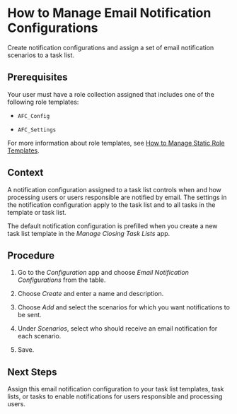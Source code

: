 <!-- loioc4e256920af749ab815d325ac8464302 -->

# How to Manage Email Notification Configurations

Create notification configurations and assign a set of email notification scenarios to a task list.



<a name="loioc4e256920af749ab815d325ac8464302__prereq_wcz_hzb_ckb"/>

## Prerequisites

Your user must have a role collection assigned that includes one of the following role templates:

-   `AFC_Config`

-   `AFC_Settings`


For more information about role templates, see [How to Manage Static Role Templates](../User-Management/how-to-manage-static-role-templates-0cca34d.md).



## Context

A notification configuration assigned to a task list controls when and how processing users or users responsible are notified by email. The settings in the notification configuration apply to the task list and to all tasks in the template or task list.

The default notification configuration is prefilled when you create a new task list template in the *Manage Closing Task Lists* app.



## Procedure

1.  Go to the *Configuration* app and choose *Email Notification Configurations* from the table.

2.  Choose *Create* and enter a name and description.

3.  Choose *Add* and select the scenarios for which you want notifications to be sent.

4.  Under *Scenarios*, select who should receive an email notification for each scenario.

5.  Save.




<a name="loioc4e256920af749ab815d325ac8464302__postreq_wgv_qjt_3mb"/>

## Next Steps

Assign this email notification configuration to your task list templates, task lists, or tasks to enable notifications for users responsible and processing users.

